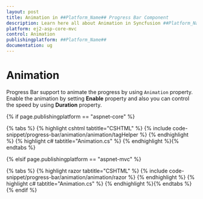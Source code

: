 ```yaml
---
layout: post
title: Animation in ##Platform_Name## Progress Bar Component
description: Learn here all about Animation in Syncfusion ##Platform_Name## Progress Bar component of Syncfusion Essential JS 2 and more.
platform: ej2-asp-core-mvc
control: Animation
publishingplatform: ##Platform_Name##
documentation: ug
---
```



# Animation

<!-- markdownlint-disable MD033 -->

Progress Bar support to animate the progress by using `Animation` property. Enable the animation by setting **Enable** property and also you can control the speed by using **Duration** property.

{% if page.publishingplatform == "aspnet-core" %}

{% tabs %}
{% highlight cshtml tabtitle="CSHTML" %}
{% include code-snippet/progress-bar/animation/animation/tagHelper %}
{% endhighlight %}
{% highlight c# tabtitle="Animation.cs" %}
{% endhighlight %}{% endtabs %}

{% elsif page.publishingplatform == "aspnet-mvc" %}

{% tabs %}
{% highlight razor tabtitle="CSHTML" %}
{% include code-snippet/progress-bar/animation/animation/razor %}
{% endhighlight %}
{% highlight c# tabtitle="Animation.cs" %}
{% endhighlight %}{% endtabs %}
{% endif %}

